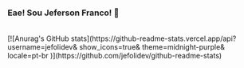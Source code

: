 ### Eae! Sou Jeferson Franco! 👋

<div style="display: inline_block"><br>
   [![Anurag's GitHub stats](https://github-readme-stats.vercel.app/api?
       username=jefolidev&
       show_icons=true&
       theme=midnight-purple&
       locale=pt-br
   )](https://github.com/jefolidev/github-readme-stats)

</div>


